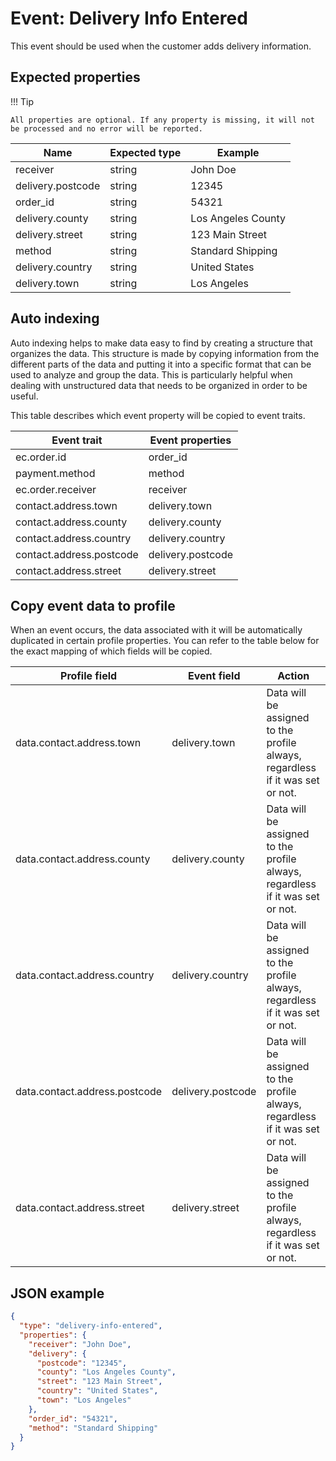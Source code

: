# Event: Delivery Info Entered

This event should be used when the customer adds delivery information.

## Expected properties

!!! Tip

    All properties are optional. If any property is missing, it will not be processed and no error will be reported.

| Name              | Expected type | Example                                                        |
| ----------------- | ------------ | -------------------------------------------------------------- |
| receiver          | string       | John Doe                                                       |
| delivery.postcode | string       | 12345                                                          |
| order_id          | string       | 54321                                                          |
| delivery.county   | string       | Los Angeles County                                             |
| delivery.street   | string       | 123 Main Street                                                |
| method            | string       | Standard Shipping                                              |
| delivery.country  | string       | United States                                                  |
| delivery.town     | string       | Los Angeles                                                    |

## Auto indexing

Auto indexing helps to make data easy to find by creating a structure that organizes the data. This structure is made by
copying information from the different parts of the data and putting it into a specific format that can be used to
analyze and group the data. This is particularly helpful when dealing with unstructured data that needs to be organized
in order to be useful.

This table describes which event property will be copied to event traits.

| Event trait              | Event properties |
| ------------------------ | ---------------- |
| ec.order.id              | order_id         |
| payment.method           | method           |
| ec.order.receiver        | receiver         |
| contact.address.town     | delivery.town    |
| contact.address.county   | delivery.county  |
| contact.address.country  | delivery.country |
| contact.address.postcode | delivery.postcode|
| contact.address.street   | delivery.street  |

## Copy event data to profile

When an event occurs, the data associated with it will be automatically duplicated in certain profile properties. You
can refer to the table below for the exact mapping of which fields will be copied.

| Profile field                 | Event field                     | Action                                                                   |
| ----------------------------- | ------------------------------- | ------------------------------------------------------------------------ |
| data.contact.address.town     | delivery.town                    | Data will be assigned to the profile always, regardless if it was set or not. |
| data.contact.address.county   | delivery.county                  | Data will be assigned to the profile always, regardless if it was set or not. |
| data.contact.address.country  | delivery.country                 | Data will be assigned to the profile always, regardless if it was set or not. |
| data.contact.address.postcode | delivery.postcode                | Data will be assigned to the profile always, regardless if it was set or not. |
| data.contact.address.street   | delivery.street                  | Data will be assigned to the profile always, regardless if it was set or not. |

## JSON example

```json
{
  "type": "delivery-info-entered",
  "properties": {
    "receiver": "John Doe",
    "delivery": {
      "postcode": "12345",
      "county": "Los Angeles County",
      "street": "123 Main Street",
      "country": "United States",
      "town": "Los Angeles"
    },
    "order_id": "54321",
    "method": "Standard Shipping"
  }
}

```
